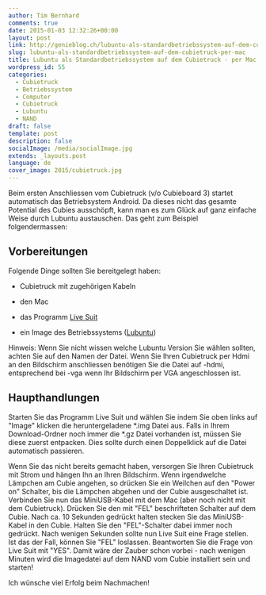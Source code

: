 ```yaml
---
author: Tim Bernhard
comments: true
date: 2015-01-03 12:32:26+00:00
layout: post
link: http://genieblog.ch/lubuntu-als-standardbetriebssystem-auf-dem-cubietruck-per-mac/
slug: lubuntu-als-standardbetriebssystem-auf-dem-cubietruck-per-mac
title: Lubuntu als Standardbetriebssystem auf dem Cubietruck - per Mac
wordpress_id: 55
categories:
  - Cubietruck
  - Betriebssystem 
  - Computer 
  - Cubietruck 
  - Lubuntu 
  - NAND
draft: false
template: post
description: false
socialImage: /media/socialImage.jpg
extends: _layouts.post
language: de
cover_image: 2015/cubietruck.jpg
---
```


Beim ersten Anschliessen vom Cubietruck (v/o Cubieboard 3) startet automatisch das Betriebsystem Android.
Da dieses nicht das gesamte Potential des Cubies ausschöpft, kann man es zum Glück auf ganz einfache Weise durch Lubuntu austauschen.
Das geht zum Beispiel folgendermassen:

## Vorbereitungen

Folgende Dinge sollten Sie bereitgelegt haben:

  * Cubietruck mit zugehörigen Kabeln

  * den Mac

  * das Programm [Live Suit](http://linux-sunxi.org/LiveSuit)

  * ein Image des Betriebssystems ([Lubuntu](http://dl.cubieboard.org/software/a20-cubietruck/lubuntu/ct-lubuntu-nand-v1.02/))

Hinweis: Wenn Sie nicht wissen welche Lubuntu Version Sie wählen sollten, achten Sie auf den Namen der Datei.
Wenn Sie Ihren Cubietruck per Hdmi an den Bildschirm anschliessen benötigen Sie die Datei auf -hdmi, entsprechend bei -vga wenn Ihr Bildschirm per VGA angeschlossen ist. 

## Haupthandlungen

Starten Sie das Programm Live Suit und wählen Sie indem Sie oben links auf "Image" klicken die heruntergeladene *.img Datei aus.
Falls in Ihrem Download-Ordner noch immer die *.gz Datei vorhanden ist, müssen Sie diese zuerst entpacken.
Dies sollte durch einen Doppelklick auf die Datei automatisch passieren.

Wenn Sie das nicht bereits gemacht haben, versorgen Sie Ihren Cubietruck mit Strom und hängen Ihn an Ihren Bildschirm.
Wenn irgendwelche Lämpchen am Cubie angehen, so drücken Sie ein Weilchen auf den "Power on" Schalter, bis die Lämpchen abgehen und der Cubie ausgeschaltet ist.
Verbinden Sie nun das MiniUSB-Kabel mit dem Mac (aber noch nicht mit dem Cubietruck). Drücken Sie den mit "FEL" beschrifteten Schalter auf dem Cubie.
Nach ca. 10 Sekunden gedrückt halten stecken Sie das MiniUSB-Kabel in den Cubie.
Halten Sie den "FEL"-Schalter dabei immer noch gedrückt.
Nach wenigen Sekunden sollte nun Live Suit eine Frage stellen.
Ist das der Fall, können Sie "FEL" loslassen.
Beantworten Sie die Frage von Live Suit mit "YES". Damit wäre der Zauber schon vorbei - nach wenigen Minuten wird die Imagedatei auf dem NAND vom Cubie installiert sein und starten!

Ich wünsche viel Erfolg beim Nachmachen!

